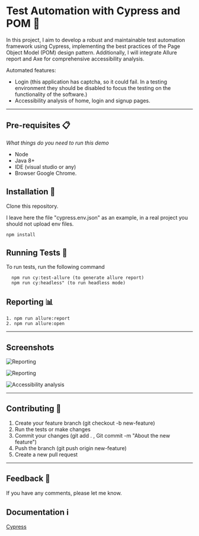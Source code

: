 
# Test Automation with Cypress and POM 🌳

In this project, I aim to develop a robust and maintainable test automation framework using Cypress, implementing the best practices of the Page Object Model (POM) design pattern. Additionally, I will integrate Allure report and Axe for comprehensive accessibility analysis.


Automated features:
* Login (this application has captcha, so it could fail. In a testing environment they should be disabled to focus the testing on the functionality of the software.)
* Accessibility analysis of home, login and signup pages.

---

## Pre-requisites 📋

_What things do you need to run this demo_ 

* Node
* Java 8+
* IDE (visual studio or any)
* Browser Google Chrome.

## Installation 🔧

Clone this repository.

I leave here the file "cypress.env.json" as an example, in a real project you should not upload env files.

```
npm install
```
    
## Running Tests 🔬

To run tests, run the following command

```
  npm run cy:test-allure (to generate allure report)
  npm run cy:headless" (to run headless mode)
```

## Reporting 📊 

```
1. npm run allure:report
2. npm run allure:open
```

---

## Screenshots

![Reporting](https://lh3.googleusercontent.com/sEP4bbl1MBMVfyR0Rehbt_7AsmhN3tYjReLdqFwlQSHKN5ujGzpRCX9optcP6JHVSB87Ukxy4pPdeVrr8XwyJJx-dYl8PkJ0wNae0aLD7ROuJBGyVAxzgAYH1N9viE6rCzS9L2P831Vex5fRAFFSkpe905aDLLvYgO0-1Q20k7TwLeQ8we6lUx5LmdVlKGCZ9Mw3OjdqS-UwxGhGQYJMwhGCc3WshqBr-GO-jTJhew_d90TbYrO-BawqpABXPJ78x6bgQyMX4pvQo7kk3qEaOkdvAwvLhSl7uk_eFq5gpVMWYKC19-kPTlcNtWvtzWIb8b1IITXmUC65RN7T7QHeJHmiEC357YzOYaNg4YZbCu_XT7puh_9OBEnIX3CVDkj4ilIV_vR_u2flby1b1IWDhaElwQTPm2z6NYewJrvvS7DyZyfHSU2AUSKxYTdOXQgsT3m6VHh_xZ9EgvEYsiKLXbmEOBDvmzUrg08kOf79zOIb6fgWOguhNMG5FENgOo7-CaODQ79VZqA-vDLwFinMpfNDlKxaXRRk0KHG_Wb5RK0Pse0ylx_Das-H6TYd9c5TLv6UlQWC4nQf7iCQopCXxlmJ_6G9R7RVvK98IfLw0jlMQZm-8ZwnjPdXYXP_Wv5hRI_1Hfr4ZZIJcaXihlBjcn17DUmEhw_MYTSPi1OZZJrbg9KbZKBQFfV4kzzyZKmN75Qlkyk8o8uobG0vCid03jzrzR3JUJ27V7X0PKtwqkBKJF-I7Oo4iuvpJwtnhtM9E2sd9m6nwu8d8qijddx8FxbPKDFj6Qb5Fck2klxfVJNAM9hOBFusZTvN0uDsvGQ_49jS-rCKdAvA8pRUHbRa8q-3j94y3zlDRT-26u_OIQaQrvk7J5TtztSapNo8GdYqGkJBbKP1PQZqSecS6Xib_lQv7dEXpirbd1CntfbUk4pq=w1594-h1332-s-no?authuser=0)

![Reporting](https://lh3.googleusercontent.com/uwKbMbpA7AjczYv1uNT9kiWOnpeE0pheQaLVbvvsIk8p7pFIhWnizOAQdsuyObJZf5I-NQW7ChgbBaSpju502ka5-MlCtyE7CGMNQbQMFwqj7T83lCmKFpud9qFTxy7nkIBnBoMPMX4LYsfO783CYzE-tK3ThF2Ex5W89t3h1YLPJx8-ey1Z7-rGfxH7kmNyMkj9QuER_fs0JHxfp_tJXsG09hkDXDtJfvsjskXAmuTTjn1ZHBr6cb8_Cx1UEtHXLQXBBS-Qsj1uHiZmmK3OwK-bMDfDq1habVvENUXsKgbW8ivIk_eb9FKHAD-3k3a9wc7FJ3DTg_ZR4UPk4aZ_GS9sRUYGLRrmsOocroacAP_y8Oc4m9Up1ydyxpHaEjifbkal_Ldcs5mH9cwn6tib3I57x_1lZTsFqZEbgHYjWHi7sHZrRK7Y09BOOM1tWZ-aEhCjFD6N7u9UdgXR82bI2yRly5hvMxTN2QIy-Yl4ztgkWCZIYCOHErEfpnZSxChkYNEhBjP-eO2NaAkhHYWzZpDsbsg3uTQz0aKtz5HqCpskK1suVib1sBalF-ut-xMq3ewD2mDg5xUzGtkXwnZeBgK4PGbNTmvjaBQmdsm53wSpexizq9YCiwNw4z3aV7zpfvrCNQl9TMmTiPP3bHLA26jTQBgVX_MsWr2vtTf6Cxz1zIPL8_1VcgrZb6bu1E3tZje72IcW6PL8Ae0IwWuj8vUOo7z57OJugDGUoz7aBWeXZoxij1wx4nSNVJ9qOwBWqASXbXD_cMt90C6xg4Ksf8wyDFWb7ALm2S6-N4BCp6GqPY1SMe7twKA_0VwzZ0ulxyCGLUV_EiL2_uSXbmAqwIgWvtQk6iLNd6WxET1bxLSLhvhP9CYhm7Ie7vj0_qnzU9acu1WPKY8JAh9hGkn1W6CUKV4JKXOUlCJc51E_M5q5=w3188-h1826-s-no?authuser=0)

![Accessibility analysis](https://lh3.googleusercontent.com/DNb7LsFfYjUp4RxKYUbCATvWv1EOYXFJIA3LEaaQPulXgrEMkonWui2sSkH0TMveeYD-_ErNpIdqOq4WMTpWu0H_75duPkdOony9crNLkwlm_RVc9nH_lU377C3kQA8GkxtfsTiTpMWOxvpN7ohBSqCuN4BJTW9LFNYOBXnHTlvuvEHE8cvQzb5U7k-ShCPknhYTZKsawU9AMkOZeSHa6jP29a-84Fk8rO7DBeQujzGg3Tqw1ErmDnB4bZvhY5WYbBmqfMfKarX0VQUwjAk6gOgScBSruXZV6ErACckyt4eCGQP8y8MmDdz6VSgAEgZ48BIShIp9PUS9pDIG0-lrrhlLjjDw58LNHBOay1TSpyMw5B_ts2bMkUnbGVwCP5VxKc8Z-31HHi4TTILWUSIDjzfUXGVQb6Zh4OkmixFNos1jSKp7zFRARX8nRAwzSkDBaXOT5kWYcuLlaHA74I7Yt6Pzwj-mhOYpS5Kklgysv6gkmQXYIlbIStQhpGOGa4_kozA7TfIzt-wD8l7J8uWJRbKuWeO3919F6V59fG0aVqG1sGSqMm7cj51OCWGTFVFxKUft6RodAJTxgxTpGjFLJ2N9B1_DUyZN9vHWVN84C8uziogyyi7cvzzylzMLF6dXV8easOn4M-dxqwSFLHrhPfOloDcvDkgt-jSm5npOwQ0-RFk5Mm-4zixXynOuOq8L8CyUMzwFAilt6Auj75PPREHiHIqp0o3J5DsJKHEIRb9qBhWFAnMBVaUGd_NDN3XkuWAo7A4xDKo86L6a3u36ug_9aeY2GZfzb9ln_9b_SDsIgstzPz9EB-1KiHoC7s8euUVwhDCf037CE8soEGE8ldLt3QF8SuDtK5AL7txeTiigksFWXgVLpM3LlMZQKmUm5AOIFtkZg3QkvI5KykwlWJYmjPi5-wSCNfkagdQVMkRO=w3332-h1598-s-no?authuser=0)


---

## Contributing 🫶

1. Create your feature branch (git checkout -b new-feature)
2. Run the tests or make changes
3. Commit your changes (git add . , Git commit -m "About the new feature")
4. Push the branch (git push origin new-feature)
5. Create a new pull request

---

## Feedback 📨

If you have any comments, please let me know.


## Documentation ℹ️

[Cypress](https://docs.cypress.io/guides/overview/why-cypress)
